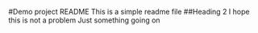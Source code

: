 #Demo project README
This is a simple readme file
##Heading 2
I hope this is not a problem
Just something going on